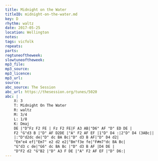 ```yaml
---
title: Midnight on the Water
titleID: midnight-on-the-water.md
key: D
rhythm: waltz
date: 2017-05-25
location: Wellington 
notes:
tags: vicfolk 
repeats: 
parts: 
regtuneoftheweek:
slowtuneoftheweek:
mp3_file: 
mp3_source: 
mp3_licence: 
mp3_url: 
source: 
abc_source: The Session
abc_url: https://thesession.org/tunes/5020
abc: |
    X: 3
    T: Midnight On The Water
    R: waltz
    M: 3/4
    L: 1/8
    K: Dmaj
    DE |"D"Fz F2 FE | Fz F2 FE|F A3 AB|"D6" AF "D" ED DE |
    F2 "G"d3 B |"D" AF D2DE |"A" F2 AF EF |1"D" D4 :|2"D" D4 (3ABc||
    |:"D"d2dc de|"D" dc BA Bc|"D" d3 B AF|"D" D4 d2|
    "Em"e4 ef|"Em7" e2 d2 e2|"Bm"f3e fe|"F#m7"dc BA Bc|
    "G"d3 c de|"G6" dc BA Bc |"D" d3 B AF |D4 DE |
    "D"F2 d2 "G"B2 |"D" A3 F DE |"A" F2 AF EF |"D" D6:|
---
```

